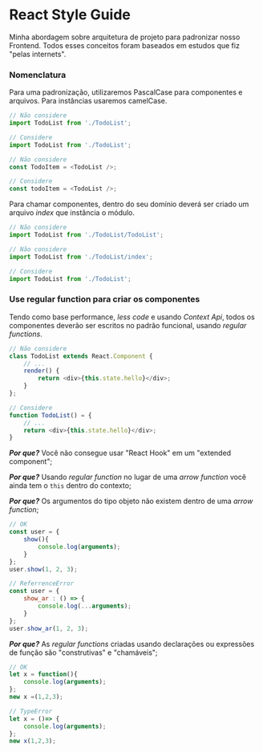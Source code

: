 
# React Style Guide

Minha abordagem sobre arquitetura de projeto para padronizar nosso Frontend. Todos esses conceitos foram baseados em estudos que fiz "pelas internets".

### Nomenclatura

Para uma padronização, utilizaremos PascalCase para componentes e arquivos. Para instâncias usaremos camelCase.

```js
// Não considere
import TodoList from './TodoList';

// Considere
import TodoList from './TodoList';

// Não considere
const TodoItem = <TodoList />;

// Considere
const todoItem = <TodoList />;
```

Para chamar componentes, dentro do seu domínio deverá ser criado um arquivo *index* que instância o módulo.

```js
// Não considere
import TodoList from './TodoList/TodoList';

// Não considere
import TodoList from './TodoList/index';

// Considere
import TodoList from './TodoList';
```

### Use regular function para criar os componentes

Tendo como base performance, *less code* e usando *Context Api*, todos os componentes deverão ser escritos no padrão funcional, usando *regular functions*.

```js
// Não considere
class TodoList extends React.Component {
	// ...
	render() {
		return <div>{this.state.hello}</div>;
	}
};

// Considere
function TodoList() = {
	// ...
	return <div>{this.state.hello}</div>;
}
```

***Por que?*** Você não consegue usar "React Hook" em um "extended component";

***Por que?*** Usando *regular function* no lugar de uma *arrow function* você ainda tem o `this` dentro do contexto;

***Por que?*** Os argumentos do tipo objeto não existem dentro de uma *arrow function*;

```js
// OK
const user = {       
	show(){ 
		console.log(arguments); 
	} 
}; 
user.show(1, 2, 3); 

// ReferrenceError
const user = {      
	show_ar : () => { 
		console.log(...arguments); 
	} 
}; 
user.show_ar(1, 2, 3);
```

***Por que?*** As *regular functions* criadas usando declarações ou expressões de função são "construtivas" e "chamáveis";

```js
// OK
let x = function(){ 
	console.log(arguments); 
}; 
new x =(1,2,3); 

// TypeError
let x = ()=> { 
	console.log(arguments); 
}; 
new x(1,2,3);
```
